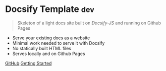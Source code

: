 # Docsify Template <small>dev</small>
> Skeleton of a light docs site built on _Docsify-JS_ and running on Github Pages

- Serve your existing docs as a website
- Minimal work needed to serve it with Docsify
- No statically built HTML files
- Serves locally and on Github Pages

[GitHub](https://github.com/michaelcurrin/docsify-template/)
[Getting Started](#docsify-template)
